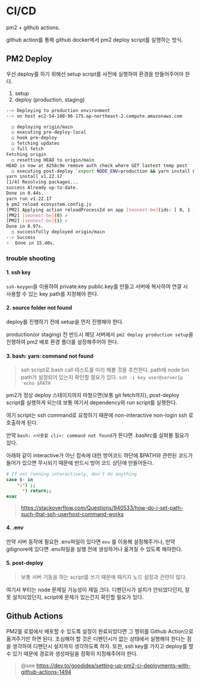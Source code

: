 # CI/CD

pm2 + github actions.

github action를 통해 github docker에서 pm2 deploy script를 실행하는 방식.

## PM2 Deploy

우선 deploy를 하기 위해선 setup script를 사전에 실행하여 환경을 만들어주어야 한다.

1. setup
2. deploy (production, staging)

```bash
--> Deploying to production environment
--> on host ec2-54-180-96-175.ap-northeast-2.compute.amazonaws.com

  ○ deploying origin/main
  ○ executing pre-deploy-local
  ○ hook pre-deploy
  ○ fetching updates
  ○ full fetch
Fetching origin
  ○ resetting HEAD to origin/main
HEAD is now at 8258c9e remove auth_check where GET lastest temp post
  ○ executing post-deploy `export NODE_ENV=production && yarn install && yarn pm2:reload`
yarn install v1.22.17
[1/4] Resolving packages...
success Already up-to-date.
Done in 0.44s.
yarn run v1.22.17
$ pm2 reload ecosystem.config.js
[PM2] Applying action reloadProcessId on app [seonest-be](ids: [ 0, 1 ])
[PM2] [seonest-be](0) ✓
[PM2] [seonest-be](1) ✓
Done in 8.97s.
  ○ successfully deployed origin/main
--> Success
✨  Done in 15.40s.
```

### trouble shooting

#### 1. ssh key

`ssh-keygen`을 이용하여 private.key public.key를 만들고 서버에 복사하여 연결 시 사용할 수 있는 key path를 지정해야 한다.

#### 2. source folder not found

deploy를 진행하기 전에 setup을 먼저 진행해야 한다.

production(or staging) 전 반드시 해당 서버에서 `pm2 deploy production setup`을 진행하여 pm2 배포 환경 폴더를 설정해주어야 한다.

#### 3. bash: yarn: command not found

> ssh script로 bash call 테스트를 미리 해볼 것을 추천한다.
> path에 node bin path가 설정되어 있는지 확인할 필요가 있다.
> `ssh -i key user@serverIp 'echo $PATH`

pm2가 정상 deploy 스테이지까지 마쳤으면(보통 git fetch까지),
post-deploy script를 실행하게 되는데 보통 여기서 dependency와 run script를 실행한다.

여기 script는 ssh command로 요청하기 때문에 non-interactive non-login ssh 로 호출하게 된다.

만약 `bash: <사용할 cli>: command not found`가 뜬다면 .bashrc를 살펴볼 필요가 있다.

아래와 같이 interactive가 아닌 접속에 대한 방어코드 하단에 $PATH와 관련된 코드가 들어가 있으면 무시되기 때문에 반드시 방어 코드 상단에 만들어둔다.

```bash
# If not running interactively, don't do anything
case $- in
    *i*) ;;
      *) return;;
esac
```

> https://stackoverflow.com/Questions/940533/how-do-i-set-path-such-that-ssh-userhost-command-works

#### 4. .env

만약 서버 동작에 필요한 .env파일이 있다면 `env` 를 이용해 설정해주거나,
만약 gitignore에 있다면 .env파일을 실행 전에 생성하거나 옮겨질 수 있도록 해야한다.

#### 5. post-deploy

> 보통 서버 기동을 하는 script를 쓰기 때문에 패키지 노드 설정과 관련이 많다.

여기서 부터는 node 문제일 가능성이 제일 크다.
디펜던시가 설치가 안되었다던지, 잘 못 설치되었던지, script에 문제가 있는건지 확인할 필요가 있다.

## Github Actions

PM2를 로컬에서 배포할 수 있도록 설정이 완료되었다면 그 행위를 Github Action으로 옮겨주기만 하면 된다. 조심해야 할 것은 디펜던시가 없는 상태에서 실행해야 한다는 점을 생각하여 디펜던시 설치까지 생각하도록 하자. 또한, ssh key를 가지고 deploy를 할 수 있기 때문에 경로와 생성파일을 정확히 지정해주어야 한다.

> @see https://dev.to/goodidea/setting-up-pm2-ci-deployments-with-github-actions-1494
